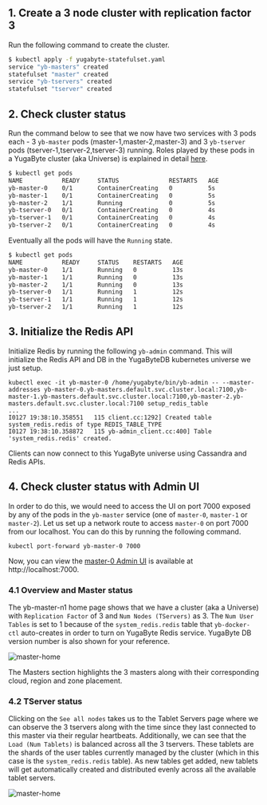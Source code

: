 ## 1. Create a 3 node cluster with replication factor 3 

Run the following command to create the cluster.

```sh
$ kubectl apply -f yugabyte-statefulset.yaml
service "yb-masters" created
statefulset "master" created
service "yb-tservers" created
statefulset "tserver" created
```

## 2. Check cluster status

Run the command below to see that we now have two services with 3 pods each - 3 `yb-master` pods (master-1,master-2,master-3) and 3 `yb-tserver` pods (tserver-1,tserver-2,tserver-3) running. Roles played by these pods in a YugaByte cluster (aka Universe) is explained in detail [here](/architecture/concepts/universe/).

```sh
$ kubectl get pods
NAME           READY     STATUS              RESTARTS   AGE
yb-master-0    0/1       ContainerCreating   0          5s
yb-master-1    0/1       ContainerCreating   0          5s
yb-master-2    1/1       Running             0          5s
yb-tserver-0   0/1       ContainerCreating   0          4s
yb-tserver-1   0/1       ContainerCreating   0          4s
yb-tserver-2   0/1       ContainerCreating   0          4s
```

Eventually all the pods will have the `Running` state.

```sh
$ kubectl get pods
NAME           READY     STATUS    RESTARTS   AGE
yb-master-0    1/1       Running   0          13s
yb-master-1    1/1       Running   0          13s
yb-master-2    1/1       Running   0          13s
yb-tserver-0   1/1       Running   1          12s
yb-tserver-1   1/1       Running   1          12s
yb-tserver-2   1/1       Running   1          12s
```


## 3. Initialize the Redis API

Initialize Redis by running the following `yb-admin` command. This will initialize the Redis API and DB in the YugaByteDB kubernetes universe we just setup.

```
kubectl exec -it yb-master-0 /home/yugabyte/bin/yb-admin -- --master-addresses yb-master-0.yb-masters.default.svc.cluster.local:7100,yb-master-1.yb-masters.default.svc.cluster.local:7100,yb-master-2.yb-masters.default.svc.cluster.local:7100 setup_redis_table
...
I0127 19:38:10.358551   115 client.cc:1292] Created table system_redis.redis of type REDIS_TABLE_TYPE
I0127 19:38:10.358872   115 yb-admin_client.cc:400] Table 'system_redis.redis' created.
```

Clients can now connect to this YugaByte universe using Cassandra and Redis APIs.



## 4. Check cluster status with Admin UI

In order to do this, we would need to access the UI on port 7000 exposed by any of the pods in the `yb-master` service (one of `master-0`, `master-1` or `master-2`). Let us set up a network route to access `master-0` on port 7000 from our localhost. You can do this by running the following command.

```
kubectl port-forward yb-master-0 7000
```

Now, you can view the [master-0 Admin UI](/admin/yb-master/#admin-ui) is available at http://localhost:7000.

### 4.1 Overview and Master status

The yb-master-n1 home page shows that we have a cluster (aka a Universe) with `Replication Factor` of 3 and `Num Nodes (TServers)` as 3. The `Num User Tables` is set to 1 because of the `system_redis.redis` table that `yb-docker-ctl` auto-creates in order to turn on YugaByte Redis service. YugaByte DB version number is also shown for your reference. 

![master-home](/images/admin/master-home-kubernetes.png)

The Masters section highlights the 3 masters along with their corresponding cloud, region and zone placement. 

### 4.2 TServer status

Clicking on the `See all nodes` takes us to the Tablet Servers page where we can observe the 3 tservers along with the time since they last connected to this master via their regular heartbeats. Additionally, we can see that the `Load (Num Tablets)` is balanced across all the 3 tservers. These tablets are the shards of the user tables currently managed by the cluster (which in this case is the `system_redis.redis` table). As new tables get added, new tablets will get automatically created and distributed evenly across all the available tablet servers.

![master-home](/images/admin/master-tservers-list-kubernetes.png)

